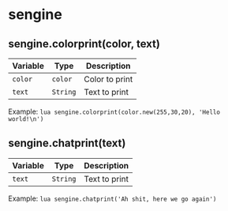 # sengine

## sengine.colorprint(color, text)

| Variable      | Type     |    Description     |
| ------------- | -------- | ------------------ |
| `color`        | `color` | Color to print |
| `text`        | `String` | Text to print |

Example:
    ```lua
    sengine.colorprint(color.new(255,30,20), 'Hello world!\n')
    ```

## sengine.chatprint(text)

| Variable      | Type     |    Description     |
| ------------- | -------- | ------------------ |
| `text`        | `String` | Text to print |

Example:
    ```lua
    sengine.chatprint('Ah shit, here we go again')
    ```